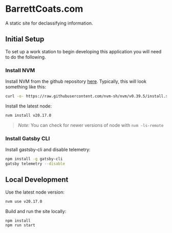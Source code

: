 # BarrettCoats.com

A static site for declassifying information.

## Initial Setup

To set up a work station to begin developing this application you will need to do the following.

### Install NVM

Install NVM from the github repository [here](https://github.com/nvm-sh/nvm). Typically, this will look something like this:

```bash
curl -o- https://raw.githubusercontent.com/nvm-sh/nvm/v0.39.5/install.sh | bash
```

Install the latest node:

```bash
nvm install v20.17.0
```

> _Note:_ You can check for newer versions of node with `nvm -ls-remote`

### Install Gatsby CLI

Install gastsby-cli and disable telemetry:

```bash
npm install -g gatsby-cli
gatsby telemetry --disable
```

## Local Development

Use the latest node version:

```bash
nvm use v20.17.0
```

Build and run the site locally:

```bash
npm install
npm run start
```
